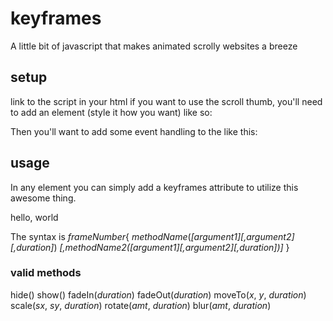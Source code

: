 # keyframes
A little bit of javascript that makes animated scrolly websites a breeze

## setup
link to the script in your html
if you want to use the scroll thumb, you'll need to add an element (style it how you want) like so:

<div id="some-id-here" onMouseUp="releaseScrollThumb(event)" onMouseDown="grabScrollThumb(event, this)" onMouseMove="dragScrollThumb(event, this)"></div>

Then you'll want to add some event handling to the <body> like this:

<body onMouseMove="dragScrollThumb(event, document.getElementById('some-id-here'))" onMouseUp="releaseScrollThumb(event)">

## usage
In any element you can simply add a keyframes attribute to utilize this awesome thing.

<div keyframes="0{fadeIn(50)}">
  hello, world
</div>

The syntax is _frameNumber_{ _methodName_(_[argument1][,argument2][,duration]_) _[,methodName2([argument1][,argument2][,duration])]_ }

### valid methods
hide()
show()
fadeIn(_duration_)
fadeOut(_duration_)
moveTo(_x_, _y_, _duration_)
scale(_sx_, _sy_, _duration_)
rotate(_amt_, _duration_)
blur(_amt_, _duration_)

